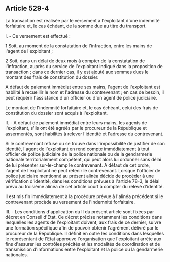 Article 529-4
----
La transaction est réalisée par le versement à l'exploitant d'une indemnité
forfaitaire et, le cas échéant, de la somme due au titre du transport.

I. - Ce versement est effectué :

1 Soit, au moment de la constatation de l'infraction, entre les mains de l'agent
de l'exploitant ;

2 Soit, dans un délai de deux mois à compter de la constatation de l'infraction,
auprès du service de l'exploitant indiqué dans la proposition de transaction ;
dans ce dernier cas, il y est ajouté aux sommes dues le montant des frais de
constitution du dossier.

A défaut de paiement immédiat entre ses mains, l'agent de l'exploitant est
habilité à recueillir le nom et l'adresse du contrevenant ; en cas de besoin, il
peut requérir l'assistance d'un officier ou d'un agent de police judiciaire.

Le montant de l'indemnité forfaitaire et, le cas échéant, celui des frais de
constitution du dossier sont acquis à l'exploitant.

II. - A défaut de paiement immédiat entre leurs mains, les agents de
l'exploitant, s'ils ont été agréés par le procureur de la République et
assermentés, sont habilités à relever l'identité et l'adresse du contrevenant.

Si le contrevenant refuse ou se trouve dans l'impossibilité de justifier de son
identité, l'agent de l'exploitant en rend compte immédiatement à tout officier
de police judiciaire de la police nationale ou de la gendarmerie nationale
territorialement compétent, qui peut alors lui ordonner sans délai de lui
présenter sur-le-champ le contrevenant. A défaut de cet ordre, l'agent de
l'exploitant ne peut retenir le contrevenant. Lorsque l'officier de police
judiciaire mentionné au présent alinéa décide de procéder à une vérification
d'identité, dans les conditions prévues à l'article 78-3, le délai prévu au
troisième alinéa de cet article court à compter du relevé d'identité.

Il est mis fin immédiatement à la procédure prévue à l'alinéa précédent si le
contrevenant procède au versement de l'indemnité forfaitaire.

III. - Les conditions d'application du II du présent article sont fixées par
décret en Conseil d'Etat. Ce décret précise notamment les conditions dans
lesquelles les agents de l'exploitant doivent, aux frais de ce dernier, suivre
une formation spécifique afin de pouvoir obtenir l'agrément délivré par le
procureur de la République. Il définit en outre les conditions dans lesquelles
le représentant de l'Etat approuve l'organisation que l'exploitant arrête aux
fins d'assurer les contrôles précités et les modalités de coordination et de
transmission d'informations entre l'exploitant et la police ou la gendarmerie
nationales.
